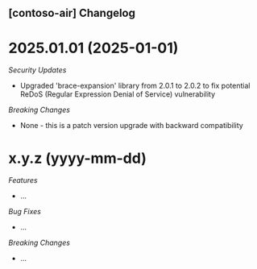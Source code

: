## [contoso-air] Changelog

<a name="2025.01.01"></a>
# 2025.01.01 (2025-01-01)

*Security Updates*
* Upgraded 'brace-expansion' library from 2.0.1 to 2.0.2 to fix potential ReDoS (Regular Expression Denial of Service) vulnerability

*Breaking Changes*
* None - this is a patch version upgrade with backward compatibility

<a name="x.y.z"></a>
# x.y.z (yyyy-mm-dd)

*Features*
* ...

*Bug Fixes*
* ...

*Breaking Changes*
* ...

